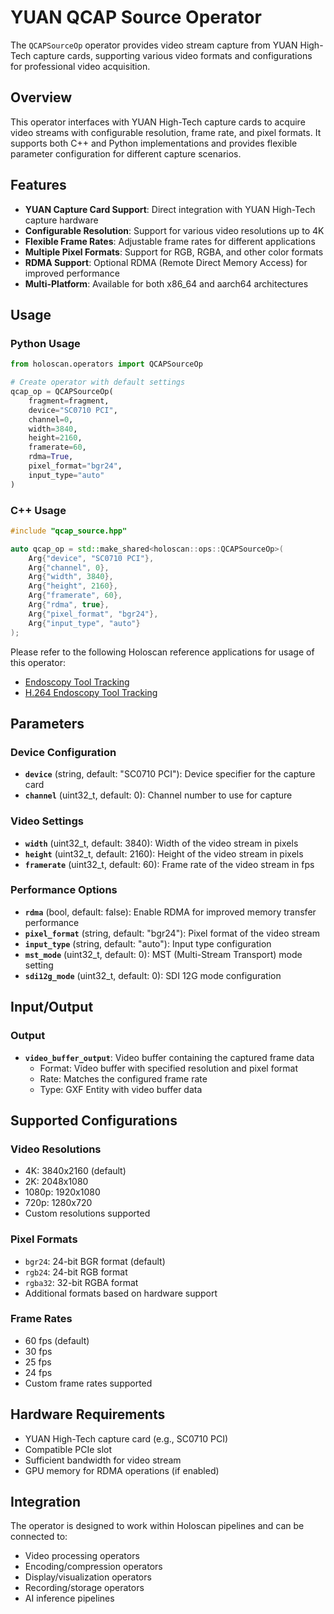 # YUAN QCAP Source Operator

The `QCAPSourceOp` operator provides video stream capture from YUAN High-Tech capture cards, supporting various video formats and configurations for professional video acquisition.

## Overview

This operator interfaces with YUAN High-Tech capture cards to acquire video streams with configurable resolution, frame rate, and pixel formats. It supports both C++ and Python implementations and provides flexible parameter configuration for different capture scenarios.

## Features

- **YUAN Capture Card Support**: Direct integration with YUAN High-Tech capture hardware
- **Configurable Resolution**: Support for various video resolutions up to 4K
- **Flexible Frame Rates**: Adjustable frame rates for different applications
- **Multiple Pixel Formats**: Support for RGB, RGBA, and other color formats
- **RDMA Support**: Optional RDMA (Remote Direct Memory Access) for improved performance
- **Multi-Platform**: Available for both x86_64 and aarch64 architectures

## Usage

### Python Usage

```python
from holoscan.operators import QCAPSourceOp

# Create operator with default settings
qcap_op = QCAPSourceOp(
    fragment=fragment,
    device="SC0710 PCI",
    channel=0,
    width=3840,
    height=2160,
    framerate=60,
    rdma=True,
    pixel_format="bgr24",
    input_type="auto"
)
```

### C++ Usage

```cpp
#include "qcap_source.hpp"

auto qcap_op = std::make_shared<holoscan::ops::QCAPSourceOp>(
    Arg{"device", "SC0710 PCI"},
    Arg{"channel", 0},
    Arg{"width", 3840},
    Arg{"height", 2160},
    Arg{"framerate", 60},
    Arg{"rdma", true},
    Arg{"pixel_format", "bgr24"},
    Arg{"input_type", "auto"}
);
```

Please refer to the following Holoscan reference applications for usage of this operator:

- [Endoscopy Tool Tracking](../../applications/endoscopy_tool_tracking/python/endoscopy_tool_tracking.py)
- [H.264 Endoscopy Tool Tracking](../../applications/h264/h264_endoscopy_tool_tracking/python/h264_endoscopy_tool_tracking.py)

## Parameters

### Device Configuration

- **`device`** (string, default: "SC0710 PCI"): Device specifier for the capture card
- **`channel`** (uint32_t, default: 0): Channel number to use for capture

### Video Settings

- **`width`** (uint32_t, default: 3840): Width of the video stream in pixels
- **`height`** (uint32_t, default: 2160): Height of the video stream in pixels
- **`framerate`** (uint32_t, default: 60): Frame rate of the video stream in fps

### Performance Options

- **`rdma`** (bool, default: false): Enable RDMA for improved memory transfer performance
- **`pixel_format`** (string, default: "bgr24"): Pixel format of the video stream
- **`input_type`** (string, default: "auto"): Input type configuration
- **`mst_mode`** (uint32_t, default: 0): MST (Multi-Stream Transport) mode setting
- **`sdi12g_mode`** (uint32_t, default: 0): SDI 12G mode configuration

## Input/Output

### Output

- **`video_buffer_output`**: Video buffer containing the captured frame data
  - Format: Video buffer with specified resolution and pixel format
  - Rate: Matches the configured frame rate
  - Type: GXF Entity with video buffer data

## Supported Configurations

### Video Resolutions

- 4K: 3840x2160 (default)
- 2K: 2048x1080
- 1080p: 1920x1080
- 720p: 1280x720
- Custom resolutions supported

### Pixel Formats

- `bgr24`: 24-bit BGR format (default)
- `rgb24`: 24-bit RGB format
- `rgba32`: 32-bit RGBA format
- Additional formats based on hardware support

### Frame Rates

- 60 fps (default)
- 30 fps
- 25 fps
- 24 fps
- Custom frame rates supported

## Hardware Requirements

- YUAN High-Tech capture card (e.g., SC0710 PCI)
- Compatible PCIe slot
- Sufficient bandwidth for video stream
- GPU memory for RDMA operations (if enabled)

## Integration

The operator is designed to work within Holoscan pipelines and can be connected to:

- Video processing operators
- Encoding/compression operators
- Display/visualization operators
- Recording/storage operators
- AI inference pipelines
